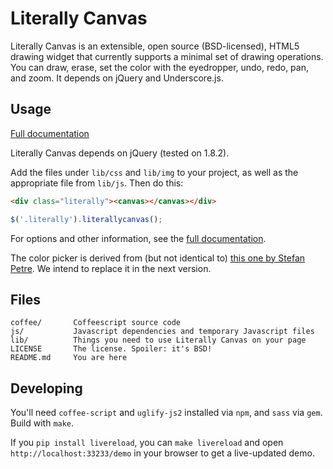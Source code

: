 Literally Canvas
================

Literally Canvas is an extensible, open source (BSD-licensed), HTML5 drawing
widget that currently supports a minimal set of drawing operations. You can
draw, erase, set the color with the eyedropper, undo, redo, pan, and zoom. It
depends on jQuery and Underscore.js.

Usage
-----

[Full documentation](http://literallycanvas.github.com)

Literally Canvas depends on jQuery (tested on 1.8.2).

Add the files under `lib/css` and `lib/img` to your project, as well as the
appropriate file from `lib/js`. Then do this:

```html
<div class="literally"><canvas></canvas></div>
```

```javascript
$('.literally').literallycanvas();
```

For options and other information, see the [full
documentation](http://literallycanvas.github.com).

The color picker is derived from (but not identical to) [this one by Stefan
Petre](http://www.eyecon.ro/bootstrap-colorpicker/). We intend to replace it in
the next version.

Files
-----

```
coffee/       Coffeescript source code
js/           Javascript dependencies and temporary Javascript files
lib/          Things you need to use Literally Canvas on your page
LICENSE       The license. Spoiler: it's BSD!
README.md     You are here
```

Developing
----------

You'll need `coffee-script` and `uglify-js2` installed via `npm`, and `sass`
via `gem`. Build with `make`.

If you `pip install livereload`, you can `make livereload` and open
`http://localhost:33233/demo` in your browser to get a live-updated demo.
